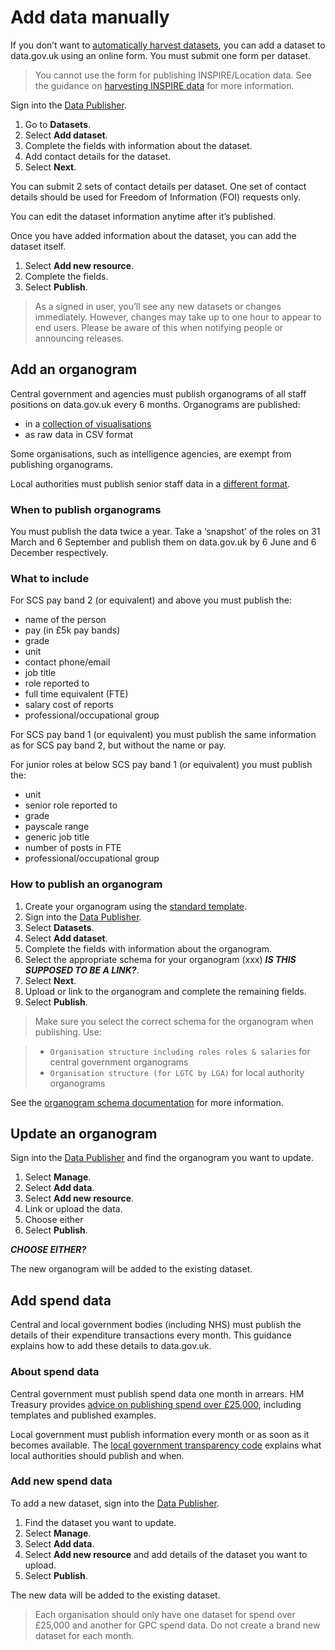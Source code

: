 # Add data manually

If you don’t want to [automatically harvest datasets](../harvest_data), you can add a dataset to data.gov.uk using an online form. You must submit one form per dataset.

>You cannot use the form for publishing INSPIRE/Location data. See the guidance on [harvesting INSPIRE data](../inspire) for more information.

Sign into the [Data Publisher](https://ckan.publishing.service.gov.uk/).

1. Go to **Datasets**.
1. Select **Add dataset**.
1. Complete the fields with information about the dataset.
1. Add contact details for the dataset.
1. Select **Next**.

You can submit 2 sets of contact details per dataset. One set of contact details should be used for Freedom of Information (FOI) requests only.

You can edit the dataset information anytime after it’s published.

Once you have added information about the dataset, you can add the dataset itself.

1. Select **Add new resource**.
1. Complete the fields.
1. Select **Publish**.

>As a signed in user, you’ll see any new datasets or changes immediately. However, changes may take up to one hour to appear to end users. Please be aware of this when notifying people or announcing releases.

## Add an organogram

Central government and agencies must publish organograms of all staff positions on data.gov.uk every 6 months. Organograms are published:

* in a [collection of visualisations](https://data.gov.uk/organogram/)
* as raw data in CSV format

Some organisations, such as intelligence agencies, are exempt from publishing organograms.

Local authorities must publish senior staff data in a [different format](http://schemas.opendata.esd.org.uk/OrganisationStructure).

### When to publish organograms

You must publish the data twice a year. Take a ‘snapshot’ of the roles on 31 March and 6 September and publish them on data.gov.uk by 6 June and 6 December respectively.

### What to include

For SCS pay band 2 (or equivalent) and above you must publish the:

* name of the person
* pay (in £5k pay bands)
* grade
* unit
* contact phone/email
* job title
* role reported to
* full time equivalent (FTE)
* salary cost of reports
* professional/occupational group

For SCS pay band 1 (or equivalent) you must publish the same information as for SCS pay band 2, but without the name or pay.

For junior roles at below SCS pay band 1 (or equivalent) you must publish the:

* unit
* senior role reported to
* grade
* payscale range
* generic job title
* number of posts in FTE
* professional/occupational group

### How to publish an organogram

1. Create your organogram using the [standard template](https://ckan.publishing.service.gov.uk/publisher-files/Blank_Organogram_Template_latest.xls).
2. Sign into the [Data Publisher](https://ckan.publishing.service.gov.uk/).
3. Select **Datasets**.
4. Select **Add dataset**.
5. Complete the fields with information about the organogram.
6. Select the appropriate schema for your organogram (xxx) ***IS THIS SUPPOSED TO BE A LINK?***.
7. Select **Next**.
8. Upload or link to the organogram and complete the remaining fields.
9. Select **Publish**.

>Make sure you select the correct schema for the organogram when publishing. Use:

>* `Organisation structure including roles roles & salaries` for central government organograms
>* `Organisation structure (for LGTC by LGA)` for local authority organograms

See the [organogram schema documentation](https://github.com/datagovuk/schemas/tree/master/organogram) for more information.  

## Update an organogram

Sign into the [Data Publisher](https://ckan.publishing.service.gov.uk/) and find the organogram you want to update.

1. Select **Manage**.
1. Select **Add data**.
1. Select **Add new resource**.  
1. Link or upload the data.
1. Choose either
1. Select **Publish**.

***CHOOSE EITHER?***

The new organogram will be added to the existing dataset.

## Add spend data

Central and local government bodies (including NHS) must publish the details of their expenditure transactions every month. This guidance explains how to add these details to data.gov.uk.

### About spend data

Central government must publish spend data one month in arrears. HM Treasury provides [advice on publishing spend over £25,000](https://www.gov.uk/government/publications/guidance-for-publishing-spend-over-25000), including templates and published examples.

Local government must publish information every month or as soon as it becomes available. The [local government transparency code](https://www.gov.uk/government/publications/local-government-transparency-code-2015) explains what local authorities should publish and when.  

### Add new spend data

To add a new dataset, sign into the [Data Publisher](https://ckan.publishing.service.gov.uk/).  

1. Find the dataset you want to update.
1. Select **Manage**.
1. Select **Add data**.
1. Select **Add new resource** and add details of the dataset you want to upload.
1. Select **Publish**.

The new data will be added to the existing dataset.

>Each organisation should only have one dataset for spend over £25,000 and another for GPC spend data. Do not create a brand new dataset for each month.
